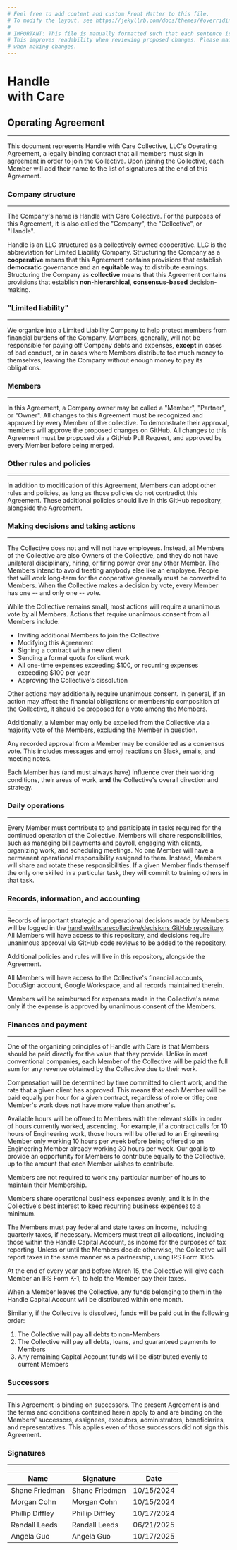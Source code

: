 ```yaml
---
# Feel free to add content and custom Front Matter to this file.
# To modify the layout, see https://jekyllrb.com/docs/themes/#overriding-theme-defaults
#
# IMPORTANT: This file is manually formatted such that each sentence is on its own line.
# This improves readability when reviewing proposed changes. Please maintain this formatting
# when making changes.
---
```


# Handle<br>with Care

## Operating Agreement

---

This document represents Handle with Care Collective, LLC's Operating Agreement, a legally binding contract that all members must sign in agreement in order to join the Collective.
Upon joining the Collective, each Member will add their name to the list of signatures at the end of this Agreement.

### Company structure

---

The Company's name is Handle with Care Collective.
For the purposes of this Agreement, it is also called the "Company", the "Collective", or "Handle".

Handle is an LLC structured as a collectively owned cooperative.
LLC is the abbreviation for Limited Liability Company.
Structuring the Company as a **cooperative** means that this Agreement contains provisions that establish **democratic** governance and an **equitable** way to distribute earnings.
Structuring the Company as **collective** means that this Agreement contains provisions that establish **non-hierarchical**, **consensus-based** decision-making.

### "Limited liability"

---

We organize into a Limited Liability Company to help protect members from financial burdens of the Company.
Members, generally, will not be responsible for paying off Company debts and expenses, **except** in cases of bad conduct, or in cases where Members distribute too much money to themselves, leaving the Company without enough money to pay its obligations.

### Members

---

In this Agreement, a Company owner may be called a "Member", "Partner", or "Owner".
All changes to this Agreement must be recognized and approved by every Member of the collective.
To demonstrate their approval, members will approve the proposed changes on GitHub.
All changes to this Agreement must be proposed via a GitHub Pull Request, and approved by every Member before being merged.

### Other rules and policies

---

In addition to modification of this Agreement, Members can adopt other rules and policies, as long as those policies do not contradict this Agreement.
These additional policies should live in this GitHub repository, alongside the Agreement.

### Making decisions and taking actions

---

The Collective does not and will not have employees.
Instead, all Members of the Collective are also Owners of the Collective, and they do not have unilateral disciplinary, hiring, or firing power over any other Member.
The Members intend to avoid treating anybody else like an employee.
People that will work long-term for the cooperative generally must be converted to Members.
When the Collective makes a decision by vote, every Member has one -- and only one -- vote.

While the Collective remains small, most actions will require a unanimous vote by all Members.
Actions that require unanimous consent from all Members include:

- Inviting additional Members to join the Collective
- Modifying this Agreement
- Signing a contract with a new client
- Sending a formal quote for client work
- All one-time expenses exceeding $100, or recurring expenses exceeding $100 per year
- Approving the Collective's dissolution

Other actions may additionally require unanimous consent.
In general, if an action may affect the financial obligations or membership composition of the Collective, it should be proposed for a vote among the Members.

Additionally, a Member may only be expelled from the Collective via a majority vote of the Members, excluding the Member in question.

Any recorded approval from a Member may be considered as a consensus vote.
This includes messages and emoji reactions on Slack, emails, and meeting notes.

Each Member has (and must always have) influence over their working conditions, their areas of work, **and** the Collective's overall direction and strategy.

### Daily operations

---

Every Member must contribute to and participate in tasks required for the continued operation of the Collective.
Members will share responsibilities, such as managing bill payments and payroll, engaging with clients, organizing work, and scheduling meetings.
No one Member will have a permanent operational responsibility assigned to them.
Instead, Members will share and rotate these responsibilities.
If a given Member finds themself the only one skilled in a particular task, they will commit to training others in that task.

### Records, information, and accounting

---

Records of important strategic and operational decisions made by Members will be logged in the [handlewithcarecollective/decisions GitHub repository](https://github.com/handlewithcarecollective/decisions).
All Members will have access to this repository, and decisions require unanimous approval via GitHub code reviews to be added to the repository.

Additional policies and rules will live in this repository, alongside the Agreement.

All Members will have access to the Collective's financial accounts, DocuSign account, Google Workspace, and all records maintained therein.

Members will be reimbursed for expenses made in the Collective's name only if the expense is approved by unanimous consent of the Members.

### Finances and payment

---

One of the organizing principles of Handle with Care is that Members should be paid directly for the value that they provide.
Unlike in most conventional companies, each Member of the Collective will be paid the full sum for any revenue obtained by the Collective due to their work.

Compensation will be determined by time committed to client work, and the rate that a given client has approved.
This means that each Member will be paid equally per hour for a given contract, regardless of role or title; one Member's work does not have more value than another's.

Available hours will be offered to Members with the relevant skills in order of hours currently worked, ascending.
For example, if a contract calls for 10 hours of Engineering work, those hours will be offered to an Engineering Member only working 10 hours per week before being offered to an Engineering Member already working 30 hours per week.
Our goal is to provide an opportunity for Members to contribute equally to the Collective, up to the amount that each Member wishes to contribute.

Members are not required to work any particular number of hours to maintain their Membership.

Members share operational business expenses evenly, and it is in the Collective's best interest to keep recurring business expenses to a minimum.

The Members must pay federal and state taxes on income, including quarterly taxes, if necessary.
Members must treat all allocations, including those within the Handle Capital Account, as income for the purposes of tax reporting.
Unless or until the Members decide otherwise, the Collective will report taxes in the same manner as a partnership, using IRS Form 1065.

At the end of every year and before March 15, the Collective will give each Member an IRS Form K-1, to help the Member pay their taxes.

When a Member leaves the Collective, any funds belonging to them in the Handle Capital Account will be distributed within one month.

Similarly, if the Collective is dissolved, funds will be paid out in the following order:

1. The Collective will pay all debts to non-Members
2. The Collective will pay all debts, loans, and guaranteed payments to Members
3. Any remaining Capital Account funds will be distributed evenly to current Members

### Successors

---

This Agreement is binding on successors.
The present Agreement is and the terms and conditions contained herein apply to and are binding on the Members' successors, assignees, executors, administrators, beneficiaries, and representatives.
This applies even of those successors did not sign this Agreement.

### Signatures

---

| Name            | Signature       | Date       |
| --------------- | --------------- | ---------- |
| Shane Friedman  | Shane Friedman  | 10/15/2024 |
| Morgan Cohn     | Morgan Cohn     | 10/15/2024 |
| Phillip Diffley | Phillip Diffley | 10/17/2024 |
| Randall Leeds   | Randall Leeds   | 06/21/2025 |
| Angela Guo      | Angela Guo      | 10/17/2025 |
